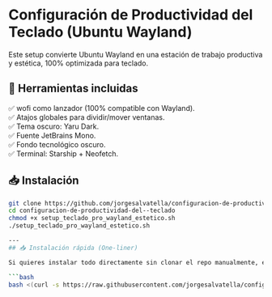 # Configuración de Productividad del Teclado (Ubuntu Wayland)

Este setup convierte Ubuntu Wayland en una estación de trabajo productiva y estética, 100% optimizada para teclado.

## 🧰 Herramientas incluidas
✅ wofi como lanzador (100% compatible con Wayland).  
✅ Atajos globales para dividir/mover ventanas.  
✅ Tema oscuro: Yaru Dark.  
✅ Fuente JetBrains Mono.  
✅ Fondo tecnológico oscuro.  
✅ Terminal: Starship + Neofetch.

## 📥 Instalación
```bash
git clone https://github.com/jorgesalvatella/configuracion-de-productividad-del--teclado.git
cd configuracion-de-productividad-del--teclado
chmod +x setup_teclado_pro_wayland_estetico.sh
./setup_teclado_pro_wayland_estetico.sh

---
## 📥 Instalación rápida (One-liner)

Si quieres instalar todo directamente sin clonar el repo manualmente, ejecuta este comando en tu terminal:

```bash
bash <(curl -s https://raw.githubusercontent.com/jorgesalvatella/configuracion-de-productividad-del--teclado/main/setup_teclado_pro_wayland_estetico.sh)

